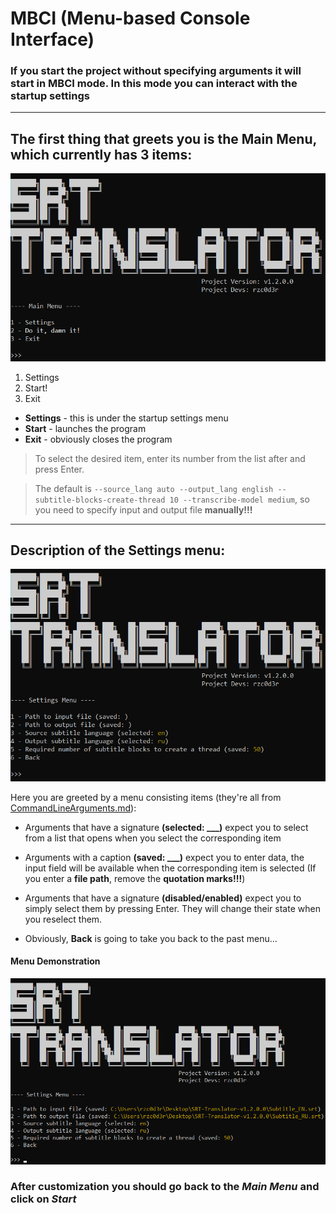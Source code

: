 # MBCI (Menu-based Сonsole Interface)

### If you start the project without specifying arguments it will start in MBCI mode. In this mode you can interact with the startup settings

---

## The first thing that greets you is the Main Menu, which currently has 3 items:

![Windows](https://github.com/rzc0d3r/SRT-Translator/blob/main/img/main_menu.png)

1. Settings
2. Start!
3. Exit

* **Settings** - this is under the startup settings menu
* **Start** - launches the program 
* **Exit** - obviously closes the program

> To select the desired item, enter its number from the list after and press Enter.

> The default is ```--source_lang auto --output_lang english --subtitle-blocks-create-thread 10 --transcribe-model medium```, so you need to specify input and output file **manually!!!**

---

## Description of the Settings menu:

![Windows](https://github.com/rzc0d3r/SRT-Translator/blob/main/img/default_settings_menu.png)

Here you are greeted by a menu consisting items (they're all from [CommandLineArguments.md](https://github.com/rzc0d3r/SRT-Translator/blob/main/wiki/CommandLineArguments.md)):

* Arguments that have a signature **(selected: ___)** expect you to select from a list that opens when you select the corresponding item
* Arguments with a caption **(saved: ___)** expect you to enter data, the input field will be available when the corresponding item is selected (If you enter a **file path**, remove the **quotation marks!!!**)
* Arguments that have a signature **(disabled/enabled)** expect you to simply select them by pressing Enter. They will change their state when you reselect them.

* Obviously, **Back** is going to take you back to the past menu...

#### Menu Demonstration

![Windows](https://github.com/rzc0d3r/SRT-Translator/blob/main/img/custom_settings_menu.png)

### After customization you should go back to the _Main Menu_ and click on _Start_
